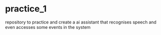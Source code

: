 # practice_1
repository to practice and create a ai assistant that recognises speech and even accesses some events in the system
